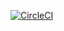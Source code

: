 [![CircleCI](https://circleci.com/gh/Bryanj101/python_app.svg?style=svg)](https://circleci.com/gh/Bryanj101/python_app)
